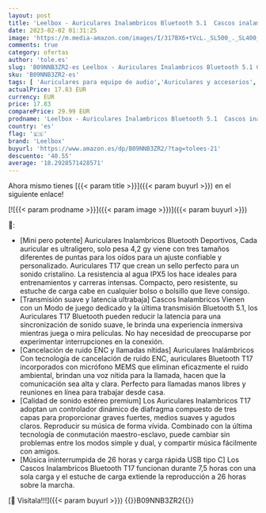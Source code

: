 ```yaml
---
layout: post
title: 'Leelbox - Auriculares Inalambricos Bluetooth 5.1  Cascos inalambricos con Micrófonos Auriculares con Sonido Premium inmersivo  26 Horas de batería  Baja latencia HiFi Estéreo para Xiaomi  iPhone  Huawei'
date: 2023-02-02 01:31:25
image: 'https://m.media-amazon.com/images/I/317BX6+tVcL._SL500_._SL400_.jpg'
comments: true
category: ofertas
author: 'tole.es'
slug: 'B09NNB3ZR2-es Leelbox - Auriculares Inalambricos Bluetooth 5.1 Cascos...'
sku: 'B09NNB3ZR2-es'
tags: [ 'Auriculares para equipo de audio','Auriculares y accesorios','Electrónica','iphone','leelbox','🇪🇸', ]
actualPrice: 17.83 EUR
currency: EUR
price: 17.83
comparePrice: 29.99 EUR
prodname: 'Leelbox - Auriculares Inalambricos Bluetooth 5.1  Cascos inalambricos con Micrófonos Auriculares con Sonido Premium inmersivo  26 Horas de batería  Baja latencia HiFi Estéreo para Xiaomi  iPhone  Huawei'
country: 'es'
flag: '🇪🇸'
brand: 'Leelbox'
buyurl: 'https://www.amazon.es/dp/B09NNB3ZR2/?tag=tolees-21'
descuento: '40.55'
average: '18.2928571428571'
---
```


Ahora mismo tienes [{{< param title >}}]({{< param buyurl >}}) en el siguiente enlace!

[![{{< param prodname >}}]({{< param image >}})]({{< param buyurl >}})

🔎:

- [Mini pero potente] Auriculares Inalambricos Bluetooth Deportivos, Cada auricular es ultraligero, solo pesa 4,2 gy viene con tres tamaños diferentes de puntas para los oídos para un ajuste confiable y personalizado. Auriculares T17 que crean un sello perfecto para un sonido cristalino. La resistencia al agua IPX5 los hace ideales para entrenamientos y carreras intensas. Compacto, pero resistente, su estuche de carga cabe en cualquier bolso o bolsillo que lleve consigo.
- [Transmisión suave y latencia ultrabaja] Cascos Inalambricos Vienen con un Modo de juego dedicado y la última transmisión Bluetooth 5.1, los Auriculares T17 Bluetooth pueden reducir la latencia para una sincronización de sonido suave, le brinda una experiencia inmersiva mientras juega o mira películas. No hay necesidad de preocuparse por experimentar interrupciones en la conexión.
- [Cancelación de ruido ENC y llamadas nítidas] Auriculares Inalámbricos Con tecnología de cancelación de ruido ENC, auriculares Bluetooth T17 incorporados con micrófono MEMS que eliminan eficazmente el ruido ambiental, brindan una voz nítida para la llamada, hacen que la comunicación sea alta y clara. Perfecto para llamadas manos libres y reuniones en línea para trabajar desde casa.
- [Calidad de sonido estéreo premium] Los Auriculares Inalambricos T17 adoptan un controlador dinámico de diafragma compuesto de tres capas para proporcionar graves fuertes, medios suaves y agudos claros. Reproducir su música de forma vívida. Combinado con la última tecnología de conmutación maestro-esclavo, puede cambiar sin problemas entre los modos simple y dual, y compartir música fácilmente con amigos.
- [Música ininterrumpida de 26 horas y carga rápida USB tipo C] Los Cascos Inalambricos Bluetooth T17 funcionan durante 7,5 horas con una sola carga y el estuche de carga extiende la reproducción a 26 horas sobre la marcha.

[🛒 Visítala!!!]({{< param buyurl >}})
{{<world>}}B09NNB3ZR2{{</world>}}
